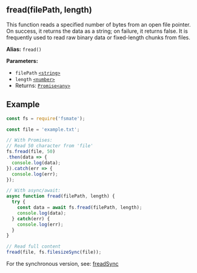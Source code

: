 ## fread(filePath, length)

This function reads a specified number of bytes from an open file pointer. On success, it returns the data as a string; on failure, it returns false. It is frequently used to read raw binary data or fixed-length chunks from files.

**Alias:** `fread()`

**Parameters:**

- `filePath` [`<string>`](https://developer.mozilla.org/en-US/docs/Web/JavaScript/Data_structures#String_type)
- `length` [`<number>`](https://developer.mozilla.org/en-US/docs/Web/JavaScript/Data_structures#Number_type)
- Returns: [`Promise<any>`](https://developer.mozilla.org/en-US/docs/Web/JavaScript/Reference/Global_Objects/Promise)


## Example

```js
const fs = require('fsmate');

const file = 'example.txt';

// With Promises:
// Read 50 character from 'file'
fs.fread(file, 50)
.then(data => {
  console.log(data);
}).catch(err => {
  console.log(err);
});

// With async/await:
async function fread(filePath, length) {
  try {
    const data = await fs.fread(filePath, length);
    console.log(data);
  } catch(err) {
    console.log(err);
  }
}

// Read full content
fread(file, fs.filesizeSync(file));
```

For the synchronous version, see: [freadSync](./freadSync.md)